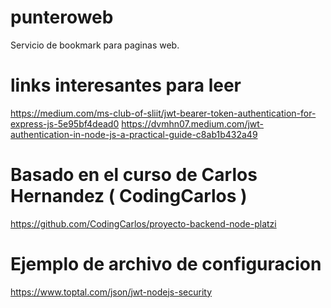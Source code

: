 # punteroweb
Servicio de bookmark para paginas web.

# links interesantes para leer
https://medium.com/ms-club-of-sliit/jwt-bearer-token-authentication-for-express-js-5e95bf4dead0
https://dvmhn07.medium.com/jwt-authentication-in-node-js-a-practical-guide-c8ab1b432a49

# Basado en el curso de Carlos Hernandez ( CodingCarlos )
https://github.com/CodingCarlos/proyecto-backend-node-platzi

# Ejemplo de archivo de configuracion
https://www.toptal.com/json/jwt-nodejs-security
